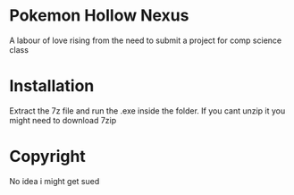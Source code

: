 # Pokemon Hollow Nexus
A labour of love rising from the need to submit a project for comp science class
# Installation
Extract the 7z file and run the .exe inside the folder. If you cant unzip it you might need to download 7zip
# Copyright
No idea i might get sued
